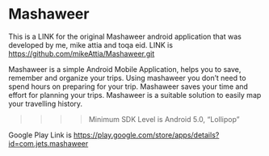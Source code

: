 # Mashaweer

  This is a LINK for the original Mashaweer android application that was developed by me, mike attia and toqa eid.
  LINK is   https://github.com/mikeAttia/Mashaweer.git
  
  Mashaweer is a simple Android Mobile Application, helps you to save, remember and organize your trips. Using mashaweer you don’t need to   spend hours on preparing for your trip. Mashaweer saves your time and effort for planning your trips. Mashaweer is a suitable solution     to easily map your travelling history.

 >>>> Minimum SDK Level is Android 5.0, “Lollipop”
 
 Google Play Link is https://play.google.com/store/apps/details?id=com.jets.mashaweer
